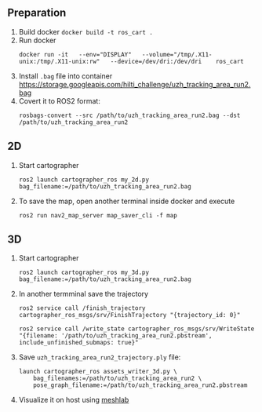 ## Preparation

1. Build docker `docker build -t ros_cart .`
2. Run docker
    ```
    docker run -it   --env="DISPLAY"   --volume="/tmp/.X11-unix:/tmp/.X11-unix:rw"   --device=/dev/dri:/dev/dri    ros_cart
    ```
3. Install `.bag` file into container https://storage.googleapis.com/hilti_challenge/uzh_tracking_area_run2.bag
4. Covert it to ROS2 format:
    ```
    rosbags-convert --src /path/to/uzh_tracking_area_run2.bag --dst /path/to/uzh_tracking_area_run2
    ```

## 2D

1. Start cartographer 
    ```
    ros2 launch cartographer_ros my_2d.py bag_filename:=/path/to/uzh_tracking_area_run2.bag
    ```
2. To save the map, open another terminal inside docker and execute
    ```
    ros2 run nav2_map_server map_saver_cli -f map
    ```

## 3D 

1. Start cartographer 
    ```
    ros2 launch cartographer_ros my_3d.py bag_filename:=/path/to/uzh_tracking_area_run2.bag
    ```

3. In another termminal save the trajectory
    ```
    ros2 service call /finish_trajectory cartographer_ros_msgs/srv/FinishTrajectory "{trajectory_id: 0}"

    ros2 service call /write_state cartographer_ros_msgs/srv/WriteState "{filename: '/path/to/uzh_tracking_area_run2.pbstream', include_unfinished_submaps: true}"

    ```

4. Save `uzh_tracking_area_run2_trajectory.ply` file:
    ```
    launch cartographer_ros assets_writer_3d.py \
        bag_filenames:=/path/to/uzh_tracking_area_run2 \ 
        pose_graph_filename:=/path/to/uzh_tracking_area_run2.pbstream
    ```

5. Visualize it on host using [meshlab](https://www.meshlab.net/#download)


